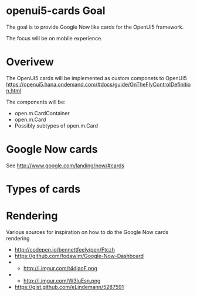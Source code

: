 openui5-cards Goal
=============

The goal is to provide Google Now like cards for the OpenUI5 framework.

The focus will be on mobile experience.

Overivew
=============
The OpenUI5 cards will be implemented as custom componets to OpenUI5 
https://openui5.hana.ondemand.com/#docs/guide/OnTheFlyControlDefinition.html

The components will be:
* open.m.CardContainer
* open.m.Card
* Possibly subtypes of open.m.Card

Google Now cards
============

See http://www.google.com/landing/now/#cards


Types of cards
============



Rendering
============

Various sources for inspiration on how to do the Google Now cards rendering
* http://codepen.io/bennettfeely/pen/Ftczh
* https://github.com/fodawim/Google-Now-Dashboard
* - http://i.imgur.com/t4djaoF.png
* - http://i.imgur.com/W3luEsn.png
* https://gist.github.com/eLindemann/5287591





